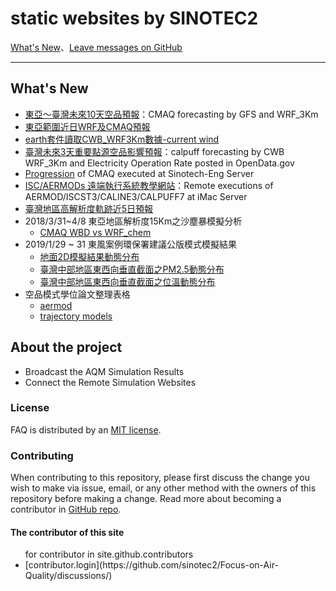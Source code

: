 

# static websites by SINOTEC2

[What's New](https://sinotec2.github.io/PM2.5CrossSect)、[Leave messages on GitHub](https://github.com/sinotec2/Focus-on-Air-Quality/discussions/)

---

## What's New

- [東亞～臺灣未來10天空品預報](https://sinotec2.github.io/cmaq_forecast/)：CMAQ forecasting by GFS and WRF_3Km
- [東亞範圍近日WRF及CMAQ預報](http://125.229.149.182:8084)
- [earth套件讀取CWB_WRF3Km數據-current wind](http://125.229.149.182:8083)
- [臺灣未來3天重要點源空品影響預報](https://sinotec2.github.io/cpuff_forecast/)：calpuff forecasting by CWB WRF_3Km and Electricity Operation Rate posted in OpenData.gov
- [Progression](https://sinotec2.github.io/cmaqprog/) of CMAQ executed at Sinotech-Eng Server
- [ISC/AERMODs 遠端執行系統教學網站](https://sinotec2.github.io/aermod)：Remote executions of AERMOD/ISCST3/CALINE3/CALPUFF7 at iMac Server
- [臺灣地區高解析度軌跡近5日預報](https://sinotec2.github.io/traj) 
- 2018/3/31~4/8 東亞地區解析度15Km之沙塵暴模擬分析
  - [CMAQ WBD vs WRF_chem](https://sinotec2.github.io/cmaqprog/NCL_China_WBDust)
- 2019/1/29 ~ 31 東風案例環保署建議公版模式模擬結果
  - [地面2D模擬結果動態分布](https://sinotec2.github.io/RecModResults)
  - [臺灣中部地區東西向垂直截面之PM2.5動態分布](https://sinotec2.github.io/PM2.5CrossSect)
  - [臺灣中部地區東西向垂直截面之位溫動態分布](https://sinotec2.github.io/THE_CrossSect)
- 空品模式學位論文整理表格
  - [aermod](https://sinotec2.github.io/aermod/AERMOD_review.html)
  - [trajectory models](https://sinotec2.github.io/aermod/traj_review.html)

## About the project

- Broadcast the AQM Simulation Results
- Connect the Remote Simulation Websites

### License

FAQ is distributed by an [MIT license](https://github.com/pmarsceill/just-the-docs/tree/master/LICENSE.txt).

### Contributing

When contributing to this repository, please first discuss the change you wish to make via issue,
email, or any other method with the owners of this repository before making a change. Read more about becoming a contributor in [GitHub repo](https://github.com/sinotec2/Focus-on-Air-Quality/discussions/).

#### The contributor of this site 

<ul class="list-style-none">
for contributor in site.github.contributors 
  <li class="d-inline-block mr-1">
 [contributor.login](https://github.com/sinotec2/Focus-on-Air-Quality/discussions/)
  </li>

</ul>
